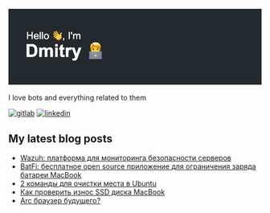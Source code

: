 ![Screenshot](header.png)

<p align='left'>I love bots and everything related to them</p>

[<img src='https://cdn.jsdelivr.net/npm/simple-icons@9.5.0/icons/gitlab.svg' alt='gitlab' height='40'>](https://gitlab.com/DiSonDS)
[<img src='https://cdn.jsdelivr.net/npm/simple-icons@9.5.0/icons/linkedin.svg' alt='linkedin' height='40'>](https://www.linkedin.com/in/disonds/)

## My latest blog posts
<!-- BLOGPOSTS:START -->
- [Wazuh: платформа для мониторинга безопасности серверов](https://blog.disonds.com/2024/02/11/wazuh-platforma-dlia-monitoringha-biezopasnosti-siervierov/)
- [BatFi: бесплатное open source приложение для ограничения заряда батареи MacBook](https://blog.disonds.com/2024/01/11/batfi-biesplatnoie-open-source-prilozhieniie-dlia-oghranichieniia-zariada-batariei-macbook/)
- [2 команды для очистки места в Ubuntu](https://blog.disonds.com/2023/12/17/2-komandy-dlia-ochistki-miesta-v-ubuntu/)
- [Как проверить износ SSD диска MacBook](https://blog.disonds.com/2023/12/04/kak-provierit-iznos-ssd-macbook/)
- [Arc браузер будущего?](https://blog.disonds.com/2023/11/04/arc-brauzier-budushchiegho/)
<!-- BLOGPOSTS:END -->
